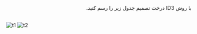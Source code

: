 <div dir="rtl">
با روش ID3 درخت تصمیم جدول زیر را رسم کنید. 
</div>
<br/>

![t1](https://github.com/semnan-university-ai/machine-learning-class/blob/main/excersiecs/Homayontoosy/8/11.jpg)
![t2](https://github.com/semnan-university-ai/machine-learning-class/blob/main/excersiecs/Homayontoosy/8/22.jpg)
